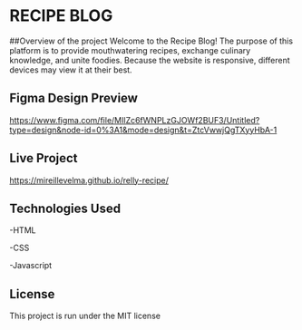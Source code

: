 # RECIPE BLOG

##Overview of the project
Welcome to the  Recipe Blog! The purpose of this platform is to provide mouthwatering recipes, exchange culinary knowledge, and unite foodies. Because the website is responsive, different devices may view it at their best.

##  Figma Design Preview
<a href="">https://www.figma.com/file/MIlZc6fWNPLzGJOWf2BUF3/Untitled?type=design&node-id=0%3A1&mode=design&t=ZtcVwwjQgTXyyHbA-1 </a>

## Live Project
<a href="">https://mireillevelma.github.io/relly-recipe/</a>

##  Technologies Used
-HTML

-CSS

-Javascript


##   License
This project is run under the MIT license
